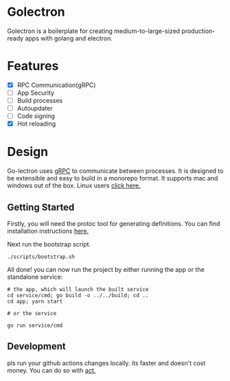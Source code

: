 # Golectron

Golectron is a boilerplate for creating medium-to-large-sized production-ready apps with golang and electron.

# Features

- [x] RPC Communication(gRPC)
- [ ] App Security
- [ ] Build processes
- [ ] Autoupdater
- [ ] Code signing
- [x] Hot reloading

# Design

Go-lectron uses [gRPC](https://grpc.io/) to communicate between processes. It is designed to be extensible and easy to build in a monorepo format. It supports mac and windows out of the box. Linux users [click here.](https://i.kym-cdn.com/entries/icons/original/000/035/699/pepe.jpg)

## Getting Started

Firstly, you will need the protoc tool for generating definitions. You can find installation instructions [here.](https://grpc.io/docs/protoc-installation/)

Next run the bootstrap script.
```
./scripts/bootstrap.sh
```

All done! you can now run the project by either running the app or the standalone service:
```
# the app, which will launch the built service
cd service/cmd; go build -o ../../build; cd ..
cd app; yarn start

# or the service

go run service/cmd
```

## Development

pls run your github actions changes locally. its faster and doesn't cost money. You can do so with [act.](https://github.com/nektos/act)